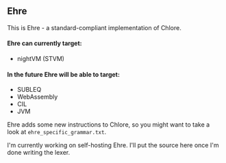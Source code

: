 Ehre
----

This is Ehre - a standard-compliant implementation of Chlore.

#### Ehre can currently target: ####
- nightVM (STVM)

#### In the future Ehre will be able to target: ####
- SUBLEQ
- WebAssembly
- CIL
- JVM

Ehre adds some new instructions to Chlore, so you might want to take a look at `ehre_specific_grammar.txt`.

I'm currently working on self-hosting Ehre. I'll put the source here once I'm done writing the lexer.
